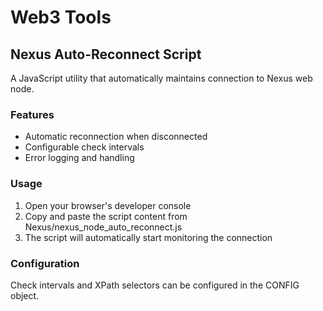 # Web3 Tools

## Nexus Auto-Reconnect Script

A JavaScript utility that automatically maintains connection to Nexus web node.

### Features
- Automatic reconnection when disconnected
- Configurable check intervals
- Error logging and handling

### Usage
1. Open your browser's developer console
2. Copy and paste the script content from Nexus/nexus_node_auto_reconnect.js
3. The script will automatically start monitoring the connection

### Configuration
Check intervals and XPath selectors can be configured in the CONFIG object.
